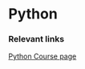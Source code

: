 # Python
### Relevant links
[Python Course page](https://sites.google.com/site/fiipythonprogramming)
